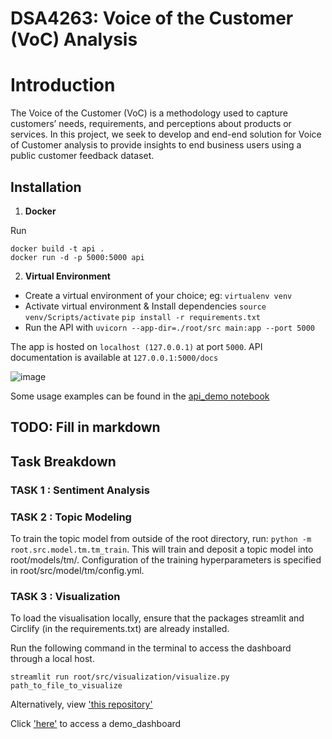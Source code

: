 # DSA4263: Voice of the Customer (VoC) Analysis

# Introduction

The Voice of the Customer (VoC) is a methodology used to capture customers’ needs, requirements, and perceptions about products or services. In this project, we seek to develop and end-end solution for Voice of Customer analysis to provide insights to end business users using a public customer feedback dataset.

## Installation

1. **Docker**

Run  

```docker build -t api .```  
```docker run -d -p 5000:5000 api```

2. **Virtual Environment**

- Create a virtual environment of your choice; eg:
```virtualenv venv```
- Activate virtual environment & Install dependencies
```source venv/Scripts/activate```
```pip install -r requirements.txt```
- Run the API with
```uvicorn --app-dir=./root/src main:app --port 5000```

The app is hosted on ```localhost (127.0.0.1)``` at port ```5000```. API documentation is available at ```127.0.0.1:5000/docs```

![image](./root/src/assets/swagger.jpg)

Some usage examples can be found in the [api_demo notebook](https://https://github.com/nivii26/DSA4263-Voice-of-Customer-VOC-analysis/tree/main/root/ipynb/api_demo.ipynb)

## TODO: Fill in markdown

## Task Breakdown

### TASK 1 : Sentiment Analysis

### TASK 2 : Topic Modeling

To train the topic model from outside of the root directory, run: ```python -m root.src.model.tm.tm_train```. This will train and deposit a topic model into root/models/tm/. Configuration of the training hyperparameters is specified in root/src/model/tm/config.yml.

### TASK 3 : Visualization

To load the visualisation locally, ensure that the packages streamlit and Circlify (in the requirements.txt) are already installed. 

Run the following command in the terminal to access the dashboard through a local host.

```
streamlit run root/src/visualization/visualize.py path_to_file_to_visualize
``` 

Alternatively, view ['this repository'](https://github.com/nivii26/VoC-streamlit-app)

Click ['here'](https://share.streamlit.io/app/nivii26-voc-streamlit-app-visualize-9xla2m/) to access a demo_dashboard

